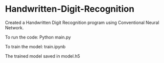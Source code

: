 # Handwritten-Digit-Recognition
Created a Handwritten Digit Recognition program using Conventional Neural Network.

To run the code: Python main.py 

To train the model: train.ipynb

The trained model saved in model.h5
